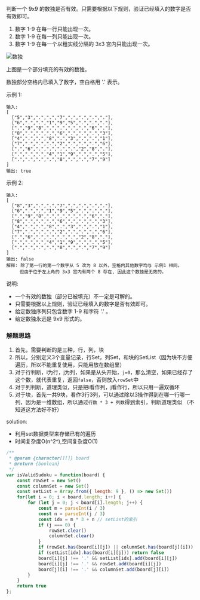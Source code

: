 判断一个 9x9 的数独是否有效。只需要根据以下规则，验证已经填入的数字是否有效即可。

1. 数字 1-9 在每一行只能出现一次。
2. 数字 1-9 在每一列只能出现一次。
3. 数字 1-9 在每一个以粗实线分隔的 3x3 宫内只能出现一次。

![数独](https://upload.wikimedia.org/wikipedia/commons/thumb/f/ff/Sudoku-by-L2G-20050714.svg/250px-Sudoku-by-L2G-20050714.svg.png)

上图是一个部分填充的有效的数独。

数独部分空格内已填入了数字，空白格用 '.' 表示。

示例 1:

```text
输入:
[
  ["5","3",".",".","7",".",".",".","."],
  ["6",".",".","1","9","5",".",".","."],
  [".","9","8",".",".",".",".","6","."],
  ["8",".",".",".","6",".",".",".","3"],
  ["4",".",".","8",".","3",".",".","1"],
  ["7",".",".",".","2",".",".",".","6"],
  [".","6",".",".",".",".","2","8","."],
  [".",".",".","4","1","9",".",".","5"],
  [".",".",".",".","8",".",".","7","9"]
]
输出: true
```

示例 2:

```text
输入:
[
  ["8","3",".",".","7",".",".",".","."],
  ["6",".",".","1","9","5",".",".","."],
  [".","9","8",".",".",".",".","6","."],
  ["8",".",".",".","6",".",".",".","3"],
  ["4",".",".","8",".","3",".",".","1"],
  ["7",".",".",".","2",".",".",".","6"],
  [".","6",".",".",".",".","2","8","."],
  [".",".",".","4","1","9",".",".","5"],
  [".",".",".",".","8",".",".","7","9"]
]
输出: false
解释: 除了第一行的第一个数字从 5 改为 8 以外，空格内其他数字均与 示例1 相同。
     但由于位于左上角的 3x3 宫内有两个 8 存在, 因此这个数独是无效的。
```

说明:

- 一个有效的数独（部分已被填充）不一定是可解的。
- 只需要根据以上规则，验证已经填入的数字是否有效即可。
- 给定数独序列只包含数字 1-9 和字符 '.' 。
- 给定数独永远是 9x9 形式的。

### 解题思路

1. 首先，需要判断的是三种，行，列，块
2. 所以，分别定义3个变量记录，行Set，列Set，和块的SetList（因为块不方便遍历，所以不能重复使用，只能用放在数组里）
3. 对于行判断，i为行，j为列，如果是从头开始，`j=0`，那么清空，如果已经存了这个数，就代表重复，返回`false`，否则放入`rowSet`中
4. 对于列判断，道理类似，只是把i看作列，j看作行，所以只用一遍双循环
5. 对于块，首先一共9块，看作3行3列，可以通过除以3操作得到在哪一行哪一列，因为是一维数组，所以通过`行数 * 3 + 列数`得到索引，判断道理类似
（不知道这方法好不好）

solution:

- 利用set数据类型来存储已有的遍历
- 时间复杂度O(n^2^),空间复杂度O(1)

```javascript
/**
 * @param {character[][]} board
 * @return {boolean}
 */
var isValidSudoku = function(board) {
    const rowSet = new Set()
    const columnSet = new Set()
    const setList = Array.from({ length: 9 }, () => new Set())
    for(let i = 0; i < board.length; i++) {
        for (let j = 0; j < board[i].length; j++) {
            const m = parseInt(i / 3)
            const n = parseInt(j / 3)
            const idx = m * 3 + n // setList的索引
            if (j === 0) {
                rowSet.clear()
                columnSet.clear()
            }
            if (rowSet.has(board[i][j]) || columnSet.has(board[j][i])) return false
            if (setList[idx].has(board[i][j])) return false
            board[i][j] !== '.' && setList[idx].add(board[i][j])
            board[i][j] !== '.' && rowSet.add(board[i][j])
            board[j][i] !== '.' && columnSet.add(board[j][i])
        }
    }
    return true
};
```
